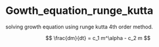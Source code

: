 # Gowth_equation_runge_kutta
solving growth equation using runge kutta 4th order method. 

$$ \frac{dm}{dt} = c_1 m^\alpha - c_2 m $$
